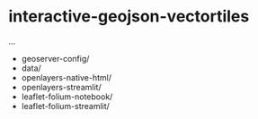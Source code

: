 # interactive-geojson-vectortiles

...

- geoserver-config/
- data/
- openlayers-native-html/
- openlayers-streamlit/
- leaflet-folium-notebook/
- leaflet-folium-streamlit/
